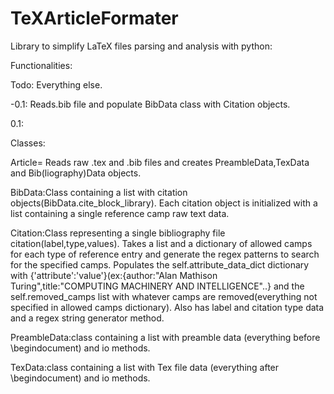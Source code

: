 # TeXArticleFormater
Library to simplify LaTeX files parsing and analysis with python:

Functionalities:


Todo: Everything else.


-0.1: Reads.bib file and populate BibData class with Citation objects.

0.1:

Classes:

Article= Reads raw .tex and .bib files and creates PreambleData,TexData and Bib(liography)Data objects. 

BibData:Class containing a list with citation objects(BibData.cite_block_library). Each citation object is initialized with a list containing a single
reference camp raw text data.

Citation:Class representing a single bibliography file citation(label,type,values). Takes a list and a dictionary of allowed camps for each type of
reference entry and generate the regex patterns to search for the specified camps. Populates the self.attribute_data_dict dictionary
with {'attribute':'value'}(ex:{author:"Alan Mathison Turing",title:"COMPUTING MACHINERY AND INTELLIGENCE"..} and the self.removed_camps
list with whatever camps are removed(everything not specified in allowed camps dictionary). Also has label and citation type data and a regex
string generator method.

PreambleData:class containing a list with preamble data (everything before \begindocument) and io methods.

TexData:class containing a list with Tex file data (everything after \begindocument) and io methods.
